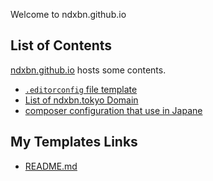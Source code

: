 Welcome to ndxbn.github.io

## List of Contents
[ndxbn.github.io](https://ndxbn.github.io) hosts some contents.

* [`.editorconfig` file template](./editorconfig)
* [List of ndxbn.tokyo Domain](./domain_list)
* [composer configuration that use in Japane](./composer)

## My Templates Links

* [README.md](https://gist.github.com/ndxbn/87ab3f13cacaf2295367b891bc0c6abc)
